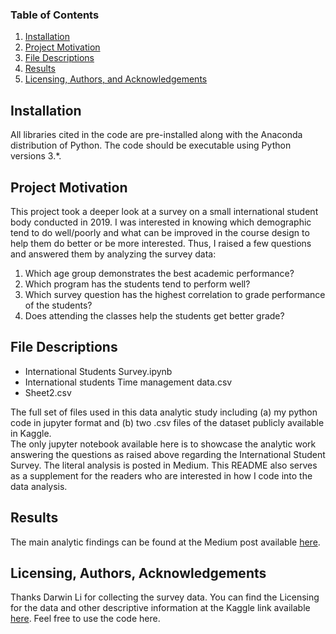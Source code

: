 
### Table of Contents

1. [Installation](#installation)
2. [Project Motivation](#motivation)
3. [File Descriptions](#files)
4. [Results](#results)
5. [Licensing, Authors, and Acknowledgements](#licensing)

## Installation <a name="installation"></a>

All libraries cited in the code are pre-installed along with the Anaconda distribution of Python. The code should be executable using Python versions 3.*.

## Project Motivation<a name="motivation"></a>

This project took a deeper look at a survey on a small international student body conducted in 2019. I was interested in knowing which demographic tend to do well/poorly and what can be improved in the course design to help them do better or be more interested. Thus, I raised a few questions and answered them by analyzing the survey data:

1. Which age group demonstrates the best academic performance?
2. Which program has the students tend to perform well?
3. Which survey question has the highest correlation to grade performance of the students?
4. Does attending the classes help the students get better grade?


## File Descriptions <a name="files"></a>

- International Students Survey.ipynb
- International students Time management data.csv
- Sheet2.csv

The full set of files used in this data analytic study including (a) my python code in jupyter format and (b) two .csv files of the dataset publicly available in Kaggle.  
The only jupyter notebook available here is to showcase the analytic work answering the questions as raised above regarding the International Student Survey. 
The literal analysis is posted in Medium.  This README also serves as a supplement for the readers who are interested in how I code into the data analysis.

## Results<a name="results"></a>

The main analytic findings can be found at the Medium post available [here](https://github.com/pjlau/international_student_survey/blob/main/International%20Students%20Survey.ipynb).

## Licensing, Authors, Acknowledgements<a name="licensing"></a>

Thanks Darwin Li for collecting the survey data.  You can find the Licensing for the data and other descriptive information at the Kaggle link available [here](https://www.kaggle.com/xiaowenlimarketing/international-student-time-management).  Feel free to use the code here.

